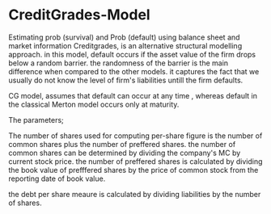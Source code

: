 # CreditGrades-Model
Estimating prob (survival) and Prob (default) using balance sheet and market information
Creditgrades, is an alternative structural modelling approach. in this model, default occurs if the asset value of the firm drops below a random barrier. the randomness of the barrier is the main difference when compared to the other models. it captures the fact that we usually do not know the level of firm's liabilities untill the firm defaults. 

CG model, assumes that default can occur at any time , whereas default in the classical Merton model occurs only at maturity.

The parameters;

The number of shares used for computing per-share figure is the number of common shares plus the number of preffered shares. 
the number of common shares can be determined by dividing the company's MC by current stock price. the number of preffered shares is calculated by dividing the book value of prefffered shares by the price of common stock from the reporting date of book value. 

the debt per share meaure is calculated by dividing liabilities by the number of shares. 
